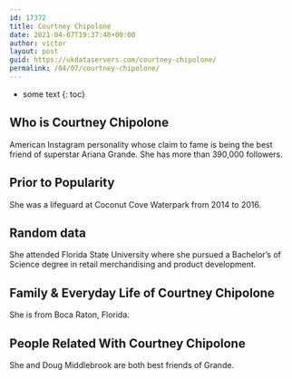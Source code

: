 ```yaml
---
id: 17372
title: Courtney Chipolone
date: 2021-04-07T19:37:48+00:00
author: victor
layout: post
guid: https://ukdataservers.com/courtney-chipolone/
permalink: /04/07/courtney-chipolone/
---
```


* some text
{: toc}


## Who is Courtney Chipolone



American Instagram personality whose claim to fame is being the best friend of superstar Ariana Grande. She has more than 390,000 followers.

                
                
                
## Prior to Popularity



She was a lifeguard at Coconut Cove Waterpark from 2014 to 2016.

                
                
                
## Random data



She attended Florida State University where she pursued a Bachelor&#8217;s of Science degree in retail merchandising and product development.

                
                
                
## Family & Everyday Life of Courtney Chipolone



She is from Boca Raton, Florida.

                
                
                
## People Related With Courtney Chipolone



She and Doug Middlebrook are both best friends of Grande.

                
              
            
          
          
          